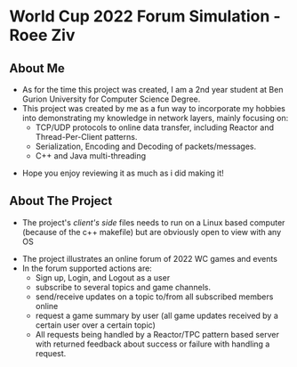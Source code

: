 # World Cup 2022 Forum Simulation - Roee Ziv
## About Me
- As for the time this project was created, I am a 2nd year student at Ben Gurion University for Computer Science Degree.
- This project was created by me as a fun way to incorporate my hobbies into demonstrating my knowledge in network layers, mainly focusing on:
    * TCP/UDP protocols to online data transfer, including Reactor and Thread-Per-Client patterns.  
    * Serialization, Encoding and Decoding of packets/messages.
    * C++ and Java multi-threading
* Hope you enjoy reviewing it as much as i did making it!

## About The Project
- The project's *client's side* files needs to run on a Linux based computer (because of the c++ makefile) but are obviously open to view with any OS
* The project illustrates an online forum of 2022 WC games and events
* In the forum supported actions are:
  * Sign up, Login, and Logout as a user
  * subscribe to several topics and game channels.
  * send/receive updates on a topic to/from all subscribed members online
  * request a game summary by user (all game updates received by a certain user over a certain topic)
  * All requests being handled by a Reactor/TPC pattern based server with returned feedback about success or failure with handling a request.
